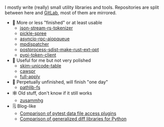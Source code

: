I mostly write (really) small utility libraries and tools.
Repositories are split between here and [GitLab](https://gitlab.com/smheidrich/), most of them are mirrored.

- 💯 More or less "finished" or at least usable
  - [json-stream-rs-tokenizer](https://github.com/smheidrich/py-json-stream-rs-tokenizer)
  - [pickle-spree](https://github.com/smheidrich/pickle-spree)
  - [asyncio-rpc-aiopqueue](https://github.com/smheidrich/asyncio-rpc-aiopqueue)
  - [mpdispatcher](https://github.com/smheidrich/mpdispatcher)
  - [postprocess-sdist-make-rust-ext-opt](https://github.com/smheidrich/postprocess-sdist-make-rust-ext-opt)
  - [pypi-token-client](https://github.com/smheidrich/pypi-token-client)
- 🤷 Useful for me but not very polished
  - [skim-unicode-table](https://github.com/smheidrich/skim-unicode-table)
  - [cawspr](https://github.com/smheidrich/cawspr)
  - [full-apply](https://github.com/smheidrich/full-apply)
- 👴 Perpetually unfinished, will finish "one day"
  - [pathlib-fs](https://github.com/smheidrich/pathlib-fs)
- 🕸 Old stuff, don't know if it still works
  - [zusammhg](https://github.com/smheidrich/zusammhg)
- 🗒 Blog-like
  - [Comparison of pytest data file access plugins](https://github.com/smheidrich/comparison-of-pytest-data-file-access-plugins)
  - [Comparison of generalized diff libraries for Python](https://github.com/smheidrich/comparison-of-generalized-diff-libraries-for-python)
